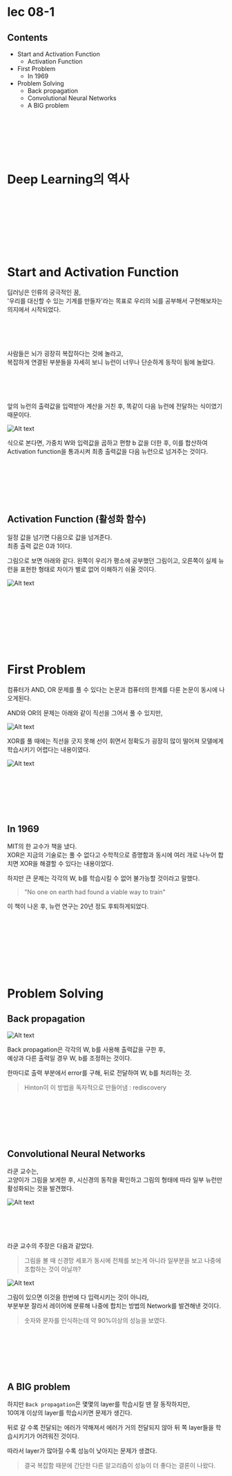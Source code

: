 # lec 08-1

## Contents

- Start and Activation Function
  - Activation Function
- First Problem
  - In 1969
- Problem Solving
  - Back propagation
  - Convolutional Neural Networks
  - A BIG problem

ㅤ

ㅤ

ㅤ

# Deep Learning의 역사

ㅤ

ㅤ

ㅤ

ㅤ

# Start and Activation Function

딥러닝은 인류의 궁극적인 꿈,  
'우리를 대신할 수 있는 기계를 만들자'라는 목표로 우리의 뇌를 공부해서 구현해보자는 의지에서 시작되었다.

ㅤ

ㅤ

사람들은 뇌가 굉장히 복잡하다는 것에 놀라고,  
복잡하게 연결된 부분들을 자세히 보니 뉴런이 너무나 단순하게 동작이 됨에 놀랐다.

ㅤ

ㅤ

앞의 뉴런의 출력값을 입력받아 계산을 거친 후, 똑같이 다음 뉴런에 전달하는 식이였기 때문이다.

![Alt text](image-1.png)

식으로 본다면,
가중치 W와 입력값을 곱하고 편향 b 값을 더한 후, 이를 합산하여 Activation function을 통과시켜 최종 출력값을 다음 뉴런으로 넘겨주는 것이다.

ㅤ

ㅤ
ㅤ

ㅤ

## Activation Function (활성화 함수)

일정 값을 넘기면 다음으로 값을 넘겨준다.  
최종 출력 값은 0과 1이다.

그림으로 보면 아래와 같다. 왼쪽이 우리가 평소에 공부했던 그림이고, 오른쪽이 실제 뉴런을 표현한 형태로 차이가 별로 없어 이해하기 쉬울 것이다.

![Alt text](image.png)

ㅤ

ㅤ

ㅤ

ㅤ

# First Problem

컴퓨터가 AND, OR 문제를 풀 수 있다는 논문과 컴퓨터의 한계를 다룬 논문이 동시에 나오게된다.

AND와 OR의 문제는 아래와 같이 직선을 그어서 풀 수 있지만,

![Alt text](image-2.png)

XOR를 풀 때에는 직선을 긋지 못해 선이 휘면서 정확도가 굉장히 많이 떨어져 모델에게 학습시키기 어렵다는 내용이였다.

![Alt text](image-3.png)

ㅤ

ㅤ
ㅤ

ㅤ

## In 1969

MIT의 한 교수가 책을 냈다.  
XOR은 지금의 기술로는 풀 수 없다고 수학적으로 증명함과 동시에
여러 개로 나누어 합치면 XOR을 해결할 수 있다는 내용이었다.

하지만 큰 문제는 각각의 W, b를 학습시킬 수 없어 불가능할 것이라고 말했다.

> "No one on earth had found a viable way to train"

이 책이 나온 후, 뉴런 연구는 20년 정도 후퇴하게되었다.

ㅤ

ㅤ

ㅤ

ㅤ

# Problem Solving

## Back propagation

![Alt text](image-4.png)

Back propagation은 각각의 W, b를 사용해 출력값을 구한 후,  
예상과 다른 출력일 경우 W, b를 조정하는 것이다.

한마디로 출력 부분에서 error를 구해, 뒤로 전달하여 W, b를 처리하는 것.

> Hinton이 이 방법을 독자적으로 만들어냄 : rediscovery

ㅤ

ㅤ
ㅤ

ㅤ

## Convolutional Neural Networks

라쿤 교수는,  
고양이가 그림을 보게한 후, 시신경의 동작을 확인하고 그림의 형태에 따라 일부 뉴런만 활성화되는 것을 발견했다.

![Alt text](image-5.png)

ㅤ

ㅤ

라쿤 교수의 주장은 다음과 같았다.

> 그림을 볼 때 신경망 세포가 동시에 전체를 보는게 아니라 일부분을 보고 나중에 조합하는 것이 아닐까?

![Alt text](image-6.png)

그림이 있으면 이것을 한번에 다 입력시키는 것이 아니라,  
부분부분 잘라서 레이어에 분류해 나중에 합치는 방법의 Network를 발견해낸 것이다.

> 숫자와 문자를 인식하는데 약 90%이상의 성능을 보였다.

ㅤ

ㅤ
ㅤ

ㅤ

## A BIG problem

하지만 `Back propagation`은 몇몇의 layer를 학습시킬 땐 잘 동작하지만,  
10여개 이상의 layer를 학습시키면 문제가 생긴다.

뒤로 갈 수록 전달되는 에러가 약해져서 에러가 거의 전달되지 않아 뒤 쪽 layer들을 학습시키기가 어려워진 것이다.

따라서 layer가 많아질 수록 성능이 낮아지는 문제가 생겼다.

> 결국 복잡함 때문에 간단한 다른 알고리즘이 성능이 더 좋다는 결론이 나왔다.

